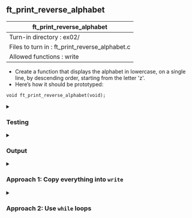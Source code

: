 ## ft_print_reverse_alphabet

|               ft_print_reverse_alphabet        |
|---------------------------------|
| Turn-in directory : ex02/       |
| Files to turn in : ft_print_reverse_alphabet.c |
| Allowed functions : write       |

- Create a function that displays the alphabet in lowercase, on a single line, by
descending order, starting from the letter 'z'.
- Here’s how it should be prototyped:
```
void ft_print_reverse_alphabet(void);
```

<details>
<summary><h3>Testing</h3></summary>
<pre><code>int	main(void)
{
	ft_print_reverse_alphabet();
	return (0);
}
</pre></code>

See [testing file](main.c)
</details>

<details>
<summary><h3>Output</h3></summary>
<pre><code>zyxwvutsrqponmlkjihgfedcba</code></pre>
</details>

<details>
<summary><h3>Approach 1: Copy everything into <code>write</code></h3></summary>
This <a href=ft_print_reverse_alphabet_v1.c>approach</a> simply puts everything that needs to be written into a single <code>write</code> command. It completes the task with very few lines. Just make sure the text is copied correctly and the number of characters to be printed correctly calibrated. 
</details>


<details>
<summary><h3>Approach 2: Use <code>while</code> loops</h3></summary>
This <a href=ft_print_reverse_alphabet_v2.c>approach</a> uses <code>while</code> loops (and more lines of code) to achieve the same. This time, the loop uses decrement to achieve descending order and the condition in the <code>while</code> loop will need to be adapted accordingly

We can also use ASCII values in the code
<pre><code>...
x = 122;
while (x >= 97)
...</code></pre>
</details>
